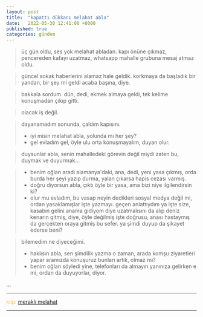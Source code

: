 ```yaml
---
layout: post
title:  "kapattı dükkanı melahat abla"
date:   2022-05-30 12:41:00 +0000
published: true
categories: gündem
---
```

> üç gün oldu, ses yok melahat abladan. kapı önüne çıkmaz, pencereden kafayı uzatmaz, whatsapp mahalle grubuna mesaj atmaz oldu.

> güncel sokak haberlerini alamaz hale geldik. korkmaya da başladık bir yandan, bir şey mi geldi acaba başına, diye.

> bakkala sordum. dün, dedi, ekmek almaya geldi, tek kelime konuşmadan çıkıp gitti.

> olacak iş değil.

> dayanamadım sonunda, çaldım kapısını.
> - iyi misin melahat abla, yolunda mı her şey?
> - gel evladım gel, öyle ulu orta konuşmayalım, duyan olur.

> duysunlar abla, senin mahalledeki görevin değil miydi zaten bu, duymak ve duyurmak...

> - benim oğlan aradı alamanya'daki, ana, dedi, yeni yasa çıkmış, orda burda her şeyi yazıp durma, yalan çıkarsa hapis cezası varmış.
> - doğru diyorsun abla, çıktı öyle bir yasa, ama bizi niye ilgilendirsin ki?
> - olur mu evladım, bu vasap neyin dedikleri sosyal medya değil mi, ordan yasaklamışlar işte yazmayı. geçen anlattıydım ya işte size, kasabın gelini anama gidiyom diye uzatmalısını da alıp deniz kenarın gitmiş, diye, öyle değilmiş işte doğrusu, anası hastaymış da gerçekten oraya gitmiş bu sefer. ya şimdi duyup da şikayet ederse beni?

> bilemedim ne diyeceğimi.
> - haklısın abla, sen şimdilik yazma o zaman, arada komşu ziyaretleri yapar aramızda konuşuruz bunları artık, olmaz mı?
> - benim oğlan söyledi yine, telefonları da almayın yanınıza gelirken e mi, ordan da duyuyorlar, diyor.

...


---
<span style="color:#ffb84d">klip:</span> [meraklı melahat](https://www.youtube.com/watch?v=dj6vvbVQghw)

---
